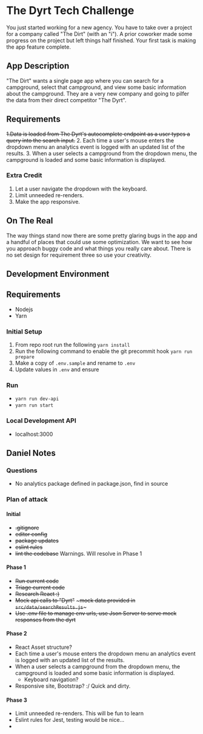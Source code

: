 # The Dyrt Tech Challenge

You just started working for a new agency. You have to take over a project for a company called "The Dirt" (with an "i"). A prior coworker made some progress on the project but left things half finished. Your first task is making the app feature complete.

## App Description

"The Dirt" wants a single page app where you can search for a campground, select that campground, and view some basic information about the campground. They are a very new company and going to pilfer the data from their direct competitor "The Dyrt".

## Requirements

~~1.Data is loaded from The Dyrt's autocomplete endpoint as a user types a query into the search input.~~ 2. Each time a user's mouse enters the dropdown menu an analytics event is logged with an updated list of the results. 3. When a user selects a campground from the dropdown menu, the campground is loaded and some basic information is displayed.

### Extra Credit

1. Let a user navigate the dropdown with the keyboard.
2. Limit unneeded re-renders.
3. Make the app responsive.

## On The Real

The way things stand now there are some pretty glaring bugs in the app and a handful of places that could use some optimization. We want to see how you approach buggy code and what things you really care about. There is no set design for requirement three so use your creativity.

## Development Environment

## Requirements

- Nodejs
- Yarn

### Initial Setup

1. From repo root run the following `yarn install`
2. Run the following command to enable the git precommit hook `yarn run prepare`
3. Make a copy of `.env.sample` and rename to `.env`
4. Update values in `.env` and ensure

### Run

- `yarn run dev-api`
- `yarn run start`

### Local Development API

- localhost:3000

## Daniel Notes

### Questions

- No analytics package defined in package.json, find in source

### Plan of attack

#### Initial

- ~~.gitignore~~
- ~~editor config~~
- ~~package updates~~
- ~~eslint rules~~
- ~~lint the codebase~~ Warnings. Will resolve in Phase 1

#### Phase 1

- ~~Run current code~~
- ~~Triage current code~~
- ~~Research React :)~~
- ~~Mock api calls to "Dyrt"~~ ~~~mock data provided in `src/data/searchResults.js`~~~
- ~~Use .env file to manage env urls, use Json Server to serve mock responses from the dyrt~~

#### Phase 2

- React Asset structure?
- Each time a user's mouse enters the dropdown menu an analytics event is logged with an updated list of the results.
- When a user selects a campground from the dropdown menu, the campground is loaded and some basic information is displayed.
  - Keyboard navigation?
- Responsive site, Bootstrap? :/ Quick and dirty.

#### Phase 3

- Limit unneeded re-renders. This will be fun to learn
- Eslint rules for Jest, testing would be nice...
-
